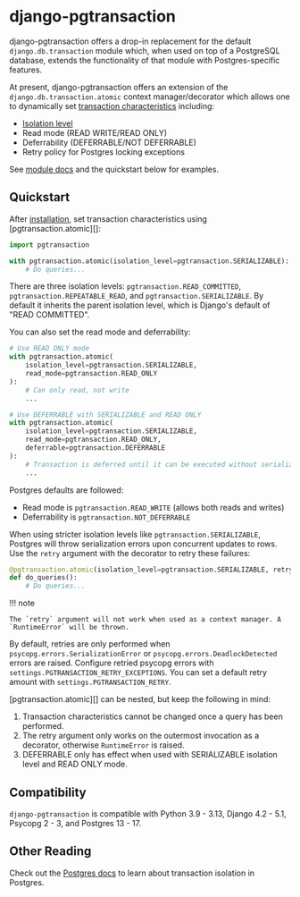 # django-pgtransaction

django-pgtransaction offers a drop-in replacement for the default `django.db.transaction` module which, when used on top of a PostgreSQL database, extends the functionality of that module with Postgres-specific features.

At present, django-pgtransaction offers an extension of the `django.db.transaction.atomic` context manager/decorator which allows one to dynamically set [transaction characteristics](https://www.postgresql.org/docs/current/sql-set-transaction.html) including:
- [Isolation level](https://www.postgresql.org/docs/current/transaction-iso.html)
- Read mode (READ WRITE/READ ONLY)
- Deferrability (DEFERRABLE/NOT DEFERRABLE)
- Retry policy for Postgres locking exceptions

See [module docs](module.md) and the quickstart below for examples.

## Quickstart

After [installation](installation.md), set transaction characteristics using [pgtransaction.atomic][]:

```python
import pgtransaction

with pgtransaction.atomic(isolation_level=pgtransaction.SERIALIZABLE):
    # Do queries...
```

There are three isolation levels: `pgtransaction.READ_COMMITTED`, `pgtransaction.REPEATABLE_READ`, and `pgtransaction.SERIALIZABLE`. By default it inherits the parent isolation level, which is Django's default of "READ COMMITTED".

You can also set the read mode and deferrability:

```python
# Use READ ONLY mode
with pgtransaction.atomic(
    isolation_level=pgtransaction.SERIALIZABLE,
    read_mode=pgtransaction.READ_ONLY
):
    # Can only read, not write
    ...

# Use DEFERRABLE with SERIALIZABLE and READ ONLY
with pgtransaction.atomic(
    isolation_level=pgtransaction.SERIALIZABLE,
    read_mode=pgtransaction.READ_ONLY,
    deferrable=pgtransaction.DEFERRABLE
):
    # Transaction is deferred until it can be executed without serialization anomalies
    ...
```

Postgres defaults are followed:
- Read mode is `pgtransaction.READ_WRITE` (allows both reads and writes)
- Deferrability is `pgtransaction.NOT_DEFERRABLE`

When using stricter isolation levels like `pgtransaction.SERIALIZABLE`, Postgres will throw serialization errors upon concurrent updates to rows. Use the `retry` argument with the decorator to retry these failures:

```python
@pgtransaction.atomic(isolation_level=pgtransaction.SERIALIZABLE, retry=3)
def do_queries():
    # Do queries...
```

!!! note

	The `retry` argument will not work when used as a context manager. A `RuntimeError` will be thrown.

By default, retries are only performed when `psycopg.errors.SerializationError` or `psycopg.errors.DeadlockDetected` errors are raised. Configure retried psycopg errors with `settings.PGTRANSACTION_RETRY_EXCEPTIONS`. You can set a default retry amount with `settings.PGTRANSACTION_RETRY`.

[pgtransaction.atomic][] can be nested, but keep the following in mind:

1. Transaction characteristics cannot be changed once a query has been performed.
2. The retry argument only works on the outermost invocation as a decorator, otherwise `RuntimeError` is raised.
3. DEFERRABLE only has effect when used with SERIALIZABLE isolation level and READ ONLY mode.

## Compatibility

`django-pgtransaction` is compatible with Python 3.9 - 3.13, Django 4.2 - 5.1, Psycopg 2 - 3, and Postgres 13 - 17.

## Other Reading

Check out the [Postgres docs](https://www.postgresql.org/docs/current/transaction-iso.html) to learn about transaction isolation in Postgres. 
